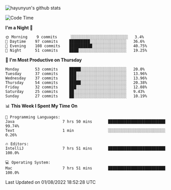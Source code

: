 
![hayunyun's github stats](https://github-readme-stats.vercel.app/api?username=hayunyun&show_icons=true)


<!--START_SECTION:waka-->
![Code Time](http://img.shields.io/badge/Code%20Time-0%20secs-blue)

**I'm a Night 🦉** 

```text
🌞 Morning    9 commits      ░░░░░░░░░░░░░░░░░░░░░░░░░   3.4% 
🌆 Daytime    97 commits     █████████░░░░░░░░░░░░░░░░   36.6% 
🌃 Evening    108 commits    ██████████░░░░░░░░░░░░░░░   40.75% 
🌙 Night      51 commits     ████░░░░░░░░░░░░░░░░░░░░░   19.25%

```
📅 **I'm Most Productive on Thursday** 

```text
Monday       53 commits     █████░░░░░░░░░░░░░░░░░░░░   20.0% 
Tuesday      37 commits     ███░░░░░░░░░░░░░░░░░░░░░░   13.96% 
Wednesday    37 commits     ███░░░░░░░░░░░░░░░░░░░░░░   13.96% 
Thursday     54 commits     █████░░░░░░░░░░░░░░░░░░░░   20.38% 
Friday       32 commits     ███░░░░░░░░░░░░░░░░░░░░░░   12.08% 
Saturday     25 commits     ██░░░░░░░░░░░░░░░░░░░░░░░   9.43% 
Sunday       27 commits     ██░░░░░░░░░░░░░░░░░░░░░░░   10.19%

```


📊 **This Week I Spent My Time On** 

```text
💬 Programming Languages: 
Java                     7 hrs 50 mins       █████████████████████████   99.74% 
Text                     1 min               ░░░░░░░░░░░░░░░░░░░░░░░░░   0.26%

🔥 Editors: 
IntelliJ                 7 hrs 51 mins       █████████████████████████   100.0%

💻 Operating System: 
Mac                      7 hrs 51 mins       █████████████████████████   100.0%

```


 Last Updated on 01/08/2022 18:52:28 UTC
<!--END_SECTION:waka-->

<!--
**hayunyun/hayunyun** is a ✨ _special_ ✨ repository because its `README.md` (this file) appears on your GitHub profile.

Here are some ideas to get you started:

- 🔭 I’m currently working on ...
- 🌱 I’m currently learning ...
- 👯 I’m looking to collaborate on ...
- 🤔 I’m looking for help with ...
- 💬 Ask me about ...
- 📫 How to reach me: ...
- 😄 Pronouns: ...
- ⚡ Fun fact: ...
-->
